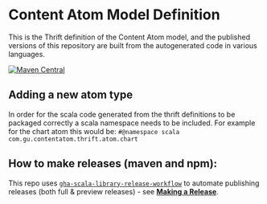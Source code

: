 # Content Atom Model Definition

This is the Thrift definition of the Content Atom model, and the published versions of this repository are built from the autogenerated code in various languages.

[![Maven Central](https://maven-badges.herokuapp.com/maven-central/com.gu/content-atom-model-thrift/badge.svg)](https://maven-badges.herokuapp.com/maven-central/com.gu/content-atom-model-thrift)

## Adding a new atom type

In order for the scala code generated from the thrift definitions to be packaged correctly a scala namespace needs to be included. For example for the chart atom this would be:
`#@namespace scala com.gu.contentatom.thrift.atom.chart`


## How to make releases (maven and npm):

This repo uses [`gha-scala-library-release-workflow`](https://github.com/guardian/gha-scala-library-release-workflow)
to automate publishing releases (both full & preview releases) - see
[**Making a Release**](https://github.com/guardian/gha-scala-library-release-workflow/blob/main/docs/making-a-release.md).